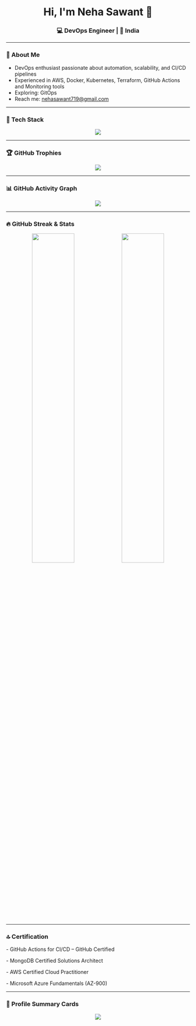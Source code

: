
<h1 align="center">Hi, I'm Neha Sawant 👋</h1>
<h3 align="center">💻 DevOps Engineer | 📍 India</h3>


---

### 🧠 About Me

- DevOps enthusiast passionate about automation, scalability, and CI/CD pipelines
- Experienced in AWS, Docker, Kubernetes, Terraform, GitHub Actions and Monitoring tools
- Exploring: GitOps
- Reach me: nehasawant719@gmail.com 

---

### 🧰 Tech Stack

<p align="center">
  <a href="https://skillicons.dev">
    <img src="https://skillicons.dev/icons?i=kubernetes,docker,github,git,jenkins,linux,grafana,prometheus,vscode,mongodb,js" />
  </a>
</p>

---

### 🏆 GitHub Trophies

<p align="center">
  <img src="https://github-profile-trophy.vercel.app/?username=neha-sawant7&theme=radical&no-frame=true&margin-w=10" />
</p>

---

### 📊 GitHub Activity Graph

<p align="center">
  <img src="https://github-readme-activity-graph.vercel.app/graph?username=neha-sawant7&theme=react-dark&hide_border=true" />
</p>

---

### 🔥 GitHub Streak & Stats

<p align="center">
  <img src="https://github-readme-streak-stats.herokuapp.com/?user=neha-sawant7&theme=github-dark-blue&hide_border=true" width="48%" />
  <img src="https://github-readme-stats.vercel.app/api?username=neha-sawant7&show_icons=true&theme=radical&hide_border=true" width="48%" />
</p>

---

### 🔝 Certification

<p align="justify">
- GitHub Actions for CI/CD – GitHub Certified  
</p>
<p align="justify">- MongoDB Certified Solutions Architect </p>
<p align="justify">- AWS Certified Cloud Practitioner </p>
<p align="justify">- Microsoft Azure Fundamentals (AZ-900)</p>


---

### 🧾 Profile Summary Cards

<p align="center">
  <img src="https://github-profile-summary-cards.vercel.app/api/cards/profile-details?username=neha-sawant7&theme=radical" />
</p>

